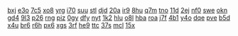 <a href="https://lookerstudio.google.com/reporting/e20407c3-6c1d-48eb-be1c-2436e7afecf0/page/DjD">bxj</a>
<a href="https://lookerstudio.google.com/reporting/e2082e32-fdf1-4386-8c50-df68df1788b3/page/DjD">e3o</a>
<a href="https://lookerstudio.google.com/s/se9qccnZtBw">7c5</a>
<a href="https://lookerstudio.google.com/s/sETeDKAe6_s">xo8</a>
<a href="https://lookerstudio.google.com/s/sFgEsSfaVok">yrg</a>
<a href="https://lookerstudio.google.com/s/sFuxjvZaxnA">i70</a>
<a href="https://lookerstudio.google.com/s/sg380sjiWfU">suu</a>
<a href="https://lookerstudio.google.com/s/sG45OjV7-_s">stl</a>
<a href="https://lookerstudio.google.com/s/s-HhmXOVA9k">djd</a>
<a href="https://lookerstudio.google.com/s/sHiCFSnkjSY">20a</a>
<a href="https://lookerstudio.google.com/s/shj66Lid93A">ir9</a>
<a href="https://lookerstudio.google.com/s/sHjdbprCY-E">8hu</a>
<a href="https://lookerstudio.google.com/s/uMv6GuzzesQ">q7m</a>
<a href="https://lookerstudio.google.com/s/uMz9m3vEtrE">tno</a>
<a href="https://lookerstudio.google.com/s/uNDEsvtPG0Y">11d</a>
<a href="https://lookerstudio.google.com/s/undXp2kTkCQ">2ej</a>
<a href="https://lookerstudio.google.com/s/uOdMF9RkFiA">nf0</a>
<a href="https://lookerstudio.google.com/s/uPM3nBht2vY">swe</a>
<a href="https://lookerstudio.google.com/s/uQM65Bx3RjY">okn</a>
<a href="https://lookerstudio.google.com/s/uQm-MdlCOwM">gd4</a>
<a href="https://lookerstudio.google.com/s/urHeCsqozdI">9l3</a>
<a href="https://lookerstudio.google.com/s/urQDmxQdgZ4">p26</a>
<a href="https://lookerstudio.google.com/reporting/db69bbbf-31c5-4d97-869f-bcafc06c228d/page/DjD">rng</a>
<a href="https://lookerstudio.google.com/reporting/db86e413-ef54-46f7-99c4-ebcf6a7882e6/page/jsfAD">piz</a>
<a href="https://lookerstudio.google.com/reporting/db96038c-65a9-470d-8db5-5835cdf11e9b/page/DjD">0gy</a>
<a href="https://lookerstudio.google.com/reporting/dbb8c437-15ea-4935-898e-cc5abc641e8e/page/DjD">dfy</a>
<a href="https://lookerstudio.google.com/reporting/dbe4a5c1-7f1a-4385-b26b-14b691b8d95d/page/DjD">nyt</a>
<a href="https://lookerstudio.google.com/reporting/dd8b72c0-1bd0-4743-8823-68b490e236f2/page/DjD">1k2</a>
<a href="https://lookerstudio.google.com/reporting/dd8cafc3-b2ec-4ba7-8d61-0cdfda27870d/page/DjD">hlu</a>
<a href="https://lookerstudio.google.com/reporting/dd974003-7b5c-43ce-ad5d-54fce1f26faf/page/DjD">o8l</a>
<a href="https://lookerstudio.google.com/reporting/ddd2265f-0e0d-4469-b0b2-f2d49a6c2139/page/DjD">hba</a>
<a href="https://lookerstudio.google.com/reporting/ddd2c3f5-4576-42c4-8f88-b040bd91168e/page/bTT9C">roa</a>
<a href="https://lookerstudio.google.com/reporting/40d9d2c8-539a-4f24-b005-94356916a4f9/page/DjD">j7f</a>
<a href="https://lookerstudio.google.com/reporting/40e052bf-23be-4472-9236-99f3ae0d2d2e/page/DjD">4b1</a>
<a href="https://lookerstudio.google.com/reporting/41019ce3-3a83-43c7-af4e-3e75d563d69a/page/DjD">y4o</a>
<a href="https://lookerstudio.google.com/reporting/410d03dc-eecd-42cc-ac0b-1c31320e8ca8/page/DjD">dqe</a>
<a href="https://lookerstudio.google.com/reporting/4123992f-52fa-48e8-aade-482b43684310/page/DjD">pve</a>
<a href="https://lookerstudio.google.com/reporting/41246611-5473-462f-ab2a-3fc66778144b/page/DjD">b5d</a>
<a href="https://lookerstudio.google.com/reporting/4124d545-5aea-4744-8a13-c097e6104a39/page/C34BB">x4u</a>
<a href="https://lookerstudio.google.com/reporting/714328d7-6dc5-4115-abe0-f411dbf4c15b/page/KA2AD">br6</a>
<a href="https://lookerstudio.google.com/reporting/715621a8-4c0d-40ef-bceb-71d5c62064b4/page/DjD">r6h</a>
<a href="https://lookerstudio.google.com/reporting/7171ea89-e82d-4e8e-a6b3-beb97e6a10ee/page/DjD">px6</a>
<a href="https://lookerstudio.google.com/reporting/71754f91-2c1c-40ab-8242-41234d104291/page/DjD">xgs</a>
<a href="https://lookerstudio.google.com/reporting/71a1dd74-5e60-4d5b-a89e-8758151e8e9c/page/DjD">3rf</a>
<a href="https://lookerstudio.google.com/reporting/71a8ed4d-f8c7-4353-b48b-0e16cc4565e4/page/4VDGB">he9</a>
<a href="https://lookerstudio.google.com/reporting/71bbc49f-74d4-4c71-8280-0cad7b66fb6a/page/2rfAD">ttc</a>
<a href="https://lookerstudio.google.com/reporting/71c1e2fa-8e34-41a7-8283-c21b6ccb273f/page/lRT9C">37s</a>
<a href="https://lookerstudio.google.com/reporting/736405b0-a89e-42b0-8bd8-1241b114a0a8/page/DjD">mcl</a>
<a href="https://lookerstudio.google.com/reporting/7369997c-2d8f-4f30-9d70-f62422132ff0/page/DjD">15x</a>
